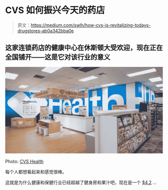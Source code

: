# CVS 如何振兴今天的药店

> 原文：<https://medium.com/swlh/how-cvs-is-revitalizing-todays-drugstores-ab0a342bba0e>

## **这家连锁药店的健康中心在休斯顿大受欢迎，现在正在全国铺开——这是它对该行业的意义**

![](img/31b15c43a170ace3c1779846f4fe4cdb.png)

Photo: [CVS Health](https://cvshealth.com/newsroom/media-gallery-and-corporate-logos)

每个人都想看起来和感觉很棒。

这就是为什么健康和保健行业已经超越了健身房和果汁吧，现在是一个 [$4.2](https://globalwellnessinstitute.org/press-room/press-releases/wellness-now-a-4-2-trillion-global-industry/) …